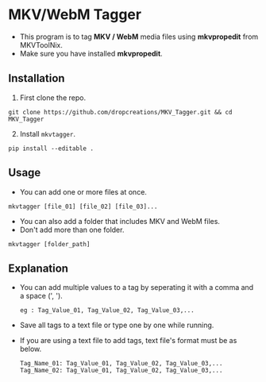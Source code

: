 <!-- PROJECT INTRO -->

# __MKV/WebM Tagger__

- This program is to tag __MKV / WebM__ media files using __mkvpropedit__ from MKVToolNix.
- Make sure you have installed __mkvpropedit__.

## __Installation__

1) First clone the repo.
```shell
git clone https://github.com/dropcreations/MKV_Tagger.git && cd MKV_Tagger
```
2) Install `mkvtagger`.
```shell
pip install --editable .
```

## __Usage__

- You can add one or more files at once.
```shell
mkvtagger [file_01] [file_02] [file_03]...
```
- You can also add a folder that includes MKV and WebM files.
- Don't add more than one folder.
```shell
mkvtagger [folder_path]
```

## __Explanation__

- You can add multiple values to a tag by seperating it with a comma and a space (', ').

    `eg : Tag_Value_01, Tag_Value_02, Tag_Value_03,...`

- Save all tags to a text file or type one by one while running.
- If you are using a text file to add tags, text file's format must be as below.

    `Tag_Name_01: Tag_Value_01, Tag_Value_02, Tag_Value_03,...`<br>
    `Tag_Name_02: Tag_Value_01, Tag_Value_02, Tag_Value_03,...`
